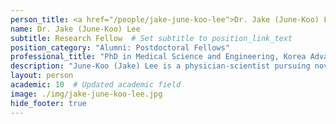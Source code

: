```yaml
---
person_title: <a href="/people/jake-june-koo-lee">Dr. Jake (June-Koo) Lee</a>
name: Dr. Jake (June-Koo) Lee
subtitle: Research Fellow  # Set subtitle to position_link_text
position_category: "Alumni: Postdoctoral Fellows"
professional_title: "PhD in Medical Science and Engineering, Korea Advanced Institute of Science and Technology, Postdoctoral Fellow (2017-2020), MD, Seoul National University; Medical resident, Brigham and Women’s Hospital"
description: "June-Koo (Jake) Lee is a physician-scientist pursuing novel anticancer therapeutics based on his research experience in clinical oncology and cancer genomics.He was honored his medical degree with summa cum laude at Seoul National University College of Medicine, South Korea in 2008. He did his internal medicine residency in Seoul National University Hospital. During his residency years (from 2009 to 2013), he did his medical oncology research focusing on the molecular targeted therapy in lung cancer. His meta-analysis of clinical trials provided a clinical guidance on appropriate indication of EGFR tyrosine kinase inhibitors (Lee et al. 2014 JAMA; PMID 24715074), and he also designed and led the first investigator-initiated, phase II clinical trial of vandetanib in patients with lung adenocarcinoma harboring RET rearrangement (Lee et al. 2017 Ann Oncol; PMID 27803005).After his residency years, he started his translational cancer research using cancer genomics at the Graduate School of Medical Science and Engineering, Korea Advanced Institute of Science and Technology (KAIST). There he pursued his academic interest on the histologic transformation process that occurs during EGFR tyrosine kinase inhibitor treatments, and found out the early divergent clonal evolutionary history of small cell carcinomas transformed from lung adenocarcinomas with a proposal of clinically applicable biomarkers (dual inactivation of Rb and p53; Lee et al. 2017 J Clin Oncol; PMID 28498782). Based on this work, he received his Ph.D. degree in 2017.He joined the Park lab in 2017 as a research fellow, and he is focusing on the genomic instability process generating the cancer driver mutations from large-scale whole-genome sequencing datasets."
layout: person
academic: 10  # Updated academic field
image: ./img/jake-june-koo-lee.jpg
hide_footer: true
---
```


